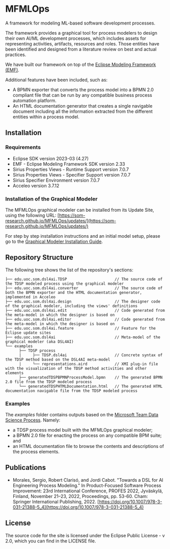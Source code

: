 # MFMLOps

A framework for modeling ML-based software development processes.

The framework provides a graphical tool for process modelers to design their own AI/ML development processes, which includes assets for representing activities, artifacts, resources and roles. Those entities have been identified and designed from a literature review on best and actual practices.

We have built our framework on top of the [Eclipse Modeling Framework (EMF)](https://www.eclipse.org/emf/).

Additional features have been included, such as:
- A BPMN exporter that converts the process model into a BPMN 2.0 compliant file that can be run by any compatible business process automation platform.
- An HTML documentation generator that creates a single navigable document including all the information extracted from the different entities within a process model.

## Installation

### Requirements

- Eclipse SDK version 2023-03 (4.27)
- EMF - Eclipse Modeling Framework SDK version 2.33
- Sirius Properties Views - Runtime Support version 7.0.7
- Sirius Properties Views - Specifier Support version 7.0.7
- Sirius Specifier Environment version 7.0.7
- Acceleo version 3.7.12

### Installation of the Graphical Modeler

The MFMLOps graphical modeler can be installed from its Update Site, using the following URL: [https://som-research.github.io/MFMLOps/updates/](https://som-research.github.io/MFMLOps/updates/)

For step by step installation instructions and an initial model setup, please go to the [Graphical Modeler Installation Guide](https://github.com/SOM-Research/MFMLOps/blob/gh-pages/doc/InstallationGuide.md).

## Repository Structure

The following tree shows the list of the repository's sections:

```
├── edu.uoc.som.dsl4ai.TDSP                     // The source code of the TDSP modeled process using the graphical modeler
├── edu.uoc.som.dsl4ai.converter                // The source code of both the BPMN exporter and the HTML documentation generator, implemented in Acceleo
├── edu.uoc.som.dsl4ai.design                   // The designer code of the graphical modeler, including the views' definitions
├── edu.uoc.som.dsl4ai.edit                     // Code generated from the meta-model in which the designer is based on
├── edu.uoc.som.dsl4ai.editor                   // Code generated from the meta-model in which the designer is based on
├── edu.uoc.som.dsl4ai.feature                  // Feature for the Eclipse update sites
├── edu.uoc.som.dsl4ai                          // Meta-model of the graphical modeler (aka DSL4AI)
└── examples
      ├── TDSP process
      |     ├── TDSP.dsl4ai                     // Concrete syntax of the TDSP method based on the DSL4AI meta-model
      |     └── representations.aird            // XMI plug-in file with the visualization of the TDSP method activities and other elements
      ├── generatedTDSPBPMNProcessModel.bpmn    // The generated BPMN 2.0 file from the TDSP modeled process
      └── generatedTDSPHTMLDocumentation.html   // The generated HTML documentation navigable file from the TDSP modeled process  
```

### Examples

The *examples* folder contains outputs based on the [Microsoft Team Data Science Process](https://learn.microsoft.com/en-us/azure/architecture/data-science-process/overview). Namely:
- a TDSP process model built with the MFMLOps graphical modeler;
- a BPMN 2.0 file for enacting the process on any compatible BPM suite; and
- an HTML documentation file to browse the contents and descriptions of the process elements.

## Publications

- Morales, Sergio, Robert Clarisó, and Jordi Cabot. "Towards a DSL for AI Engineering Process Modeling." In Product-Focused Software Process Improvement: 23rd International Conference, PROFES 2022, Jyväskylä, Finland, November 21–23, 2022, Proceedings, pp. 53-60. Cham: Springer International Publishing, 2022. [https://doi.org/10.1007/978-3-031-21388-5_4](https://doi.org/10.1007/978-3-031-21388-5_4)

## License

The source code for the site is licensed under the Eclipse Public License - v 2.0, which you can find in the LICENSE file.
